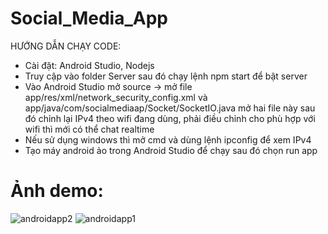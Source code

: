 # Social_Media_App
HƯỚNG DẪN CHẠY CODE:
- Cài đặt: Android Studio, Nodejs
- Truy cập vào folder Server sau đó chạy lệnh npm start để bật server
- Vào Android Studio mở source -> mở file app/res/xml/network_security_config.xml và app/java/com/socialmediaap/Socket/SocketIO.java mở hai file này sau đó chỉnh lại IPv4 theo wifi đang dùng, phải điều chỉnh cho phù hợp với wifi thì mới có thể chat realtime
- Nếu sử dụng windows thì mở cmd và dùng lệnh ipconfig để xem IPv4
- Tạo máy android ảo trong Android Studio để chạy sau đó chọn run app 
# Ảnh demo:
![androidapp2](https://github.com/phuc0201/Social_Media_App/assets/96382380/2b046f7d-8fe6-4830-a6fe-46a180d1fdd9)
![androidapp1](https://github.com/phuc0201/Social_Media_App/assets/96382380/6083590c-d8ac-4a1a-9321-7c5183a42f79)
